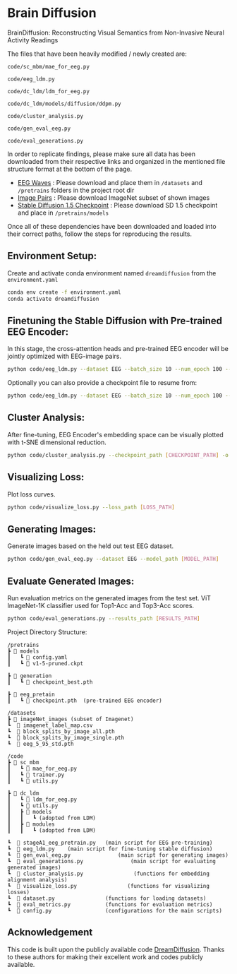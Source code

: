 # Brain Diffusion
BrainDiffusion: Reconstructing Visual Semantics from Non-Invasive Neural Activity Readings

The files that have been heavily modified / newly created are:
```
code/sc_mbm/mae_for_eeg.py

code/eeg_ldm.py

code/dc_ldm/ldm_for_eeg.py

code/dc_ldm/models/diffusion/ddpm.py

code/cluster_analysis.py

code/gen_eval_eeg.py

code/eval_generations.py
```

In order to replicate findings, please make sure all data has been downloaded from their respective links and organized in the mentioned file structure format at the bottom of the page.

- [EEG Waves](https://github.com/perceivelab/eeg_visual_classification) : Please download and place them in `/datasets` and `/pretrains` folders in the project root dir
- [Image Pairs](https://drive.google.com/file/d/1y7I9bG1zKYqBM94odcox_eQjnP9HGo9-/view?usp=drive_link) : Please download ImageNet subset of shown images
- [Stable Diffusion 1.5 Checkpoint](https://huggingface.co/runwayml/stable-diffusion-v1-5/resolve/main/v1-5-pruned.ckpt?download=true) : Please download SD 1.5 checkpoint and place in `/pretrains/models`

Once all of these dependencies have been downloaded and loaded into their correct paths, follow the steps for reproducing the results.

## Environment Setup:
Create and activate conda environment named ```dreamdiffusion``` from the ```environment.yaml```
```sh
conda env create -f environment.yaml
conda activate dreamdiffusion
```

## Finetuning the Stable Diffusion with Pre-trained EEG Encoder:
In this stage, the cross-attention heads and pre-trained EEG encoder will be jointly optimized with EEG-image pairs. 

```sh
python code/eeg_ldm.py --dataset EEG --batch_size 10 --num_epoch 100 --lr 1e-5
```
Optionally you can also provide a checkpoint file to resume from:
```sh
python code/eeg_ldm.py --dataset EEG --batch_size 10 --num_epoch 100 --lr 1e-5 --checkpoint_path [CHECKPOINT_PATH]
```

## Cluster Analysis:
After fine-tuning, EEG Encoder's embedding space can be visually plotted with t-SNE dimensional reduction. 

```sh
python code/cluster_analysis.py --checkpoint_path [CHECKPOINT_PATH] -o [OUTPUT_PATH]
```

## Visualizing Loss:
Plot loss curves. 

```sh
python code/visualize_loss.py --loss_path [LOSS_PATH]
```

## Generating Images:
Generate images based on the held out test EEG dataset.

```sh
python code/gen_eval_eeg.py --dataset EEG --model_path [MODEL_PATH]
```

## Evaluate Generated Images:
Run evaluation metrics on the generated images from the test set. ViT ImageNet-1K classifier used for Top1-Acc and Top3-Acc scores.

```sh
python code/eval_generations.py --results_path [RESULTS_PATH]
```

Project Directory Structure:
```
/pretrains
┣ 📂 models
┃   ┗ 📜 config.yaml
┃   ┗ 📜 v1-5-pruned.ckpt

┣ 📂 generation  
┃   ┗ 📜 checkpoint_best.pth 

┣ 📂 eeg_pretain
┃   ┗ 📜 checkpoint.pth  (pre-trained EEG encoder)

/datasets
┣ 📂 imageNet_images (subset of Imagenet)
┗  📜 imagenet_label_map.csv
┗  📜 block_splits_by_image_all.pth
┗  📜 block_splits_by_image_single.pth 
┗  📜 eeg_5_95_std.pth  

/code
┣ 📂 sc_mbm
┃   ┗ 📜 mae_for_eeg.py
┃   ┗ 📜 trainer.py
┃   ┗ 📜 utils.py

┣ 📂 dc_ldm
┃   ┗ 📜 ldm_for_eeg.py
┃   ┗ 📜 utils.py
┃   ┣ 📂 models
┃   ┃   ┗ (adopted from LDM)
┃   ┣ 📂 modules
┃   ┃   ┗ (adopted from LDM)

┗  📜 stageA1_eeg_pretrain.py   (main script for EEG pre-training)
┗  📜 eeg_ldm.py    (main script for fine-tuning stable diffusion)
┗  📜 gen_eval_eeg.py               (main script for generating images)
┗  📜 eval_generations.py               (main script for evaluating generated images)
┗  📜 cluster_analysis.py                (functions for embedding alignment analysis)
┗  📜 visualize_loss.py                (functions for visualizing losses)
┗  📜 dataset.py                (functions for loading datasets)
┗  📜 eval_metrics.py           (functions for evaluation metrics)
┗  📜 config.py                 (configurations for the main scripts)
```

## Acknowledgement

This code is built upon the publicly available code [DreamDiffusion](https://github.com/bbaaii/DreamDiffusion/tree/main). Thanks to these authors for making their excellent work and codes publicly available.
